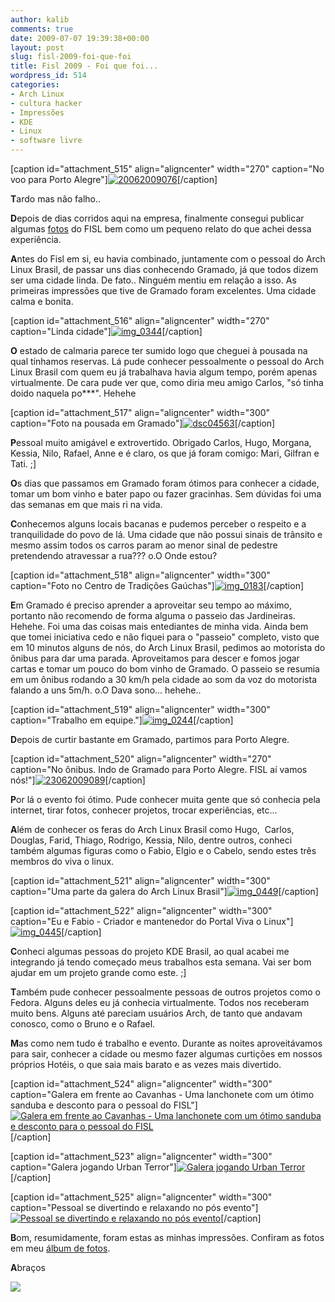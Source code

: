 ```yaml
---
author: kalib
comments: true
date: 2009-07-07 19:39:38+00:00
layout: post
slug: fisl-2009-foi-que-foi
title: Fisl 2009 - Foi que foi...
wordpress_id: 514
categories:
- Arch Linux
- cultura hacker
- Impressões
- KDE
- Linux
- software livre
---
```


[caption id="attachment_515" align="aligncenter" width="270" caption="No voo para Porto Alegre"][![20062009076](http://marcelocavalcante.net/portal/wp-content/uploads/2009/07/20062009076-300x225.jpg)](http://marcelocavalcante.net/portal/wp-content/uploads/2009/07/20062009076.jpg)[/caption]




**T**ardo mas não falho..

**D**epois de dias corridos aqui na empresa, finalmente consegui publicar algumas [fotos](http://marcelocavalcante.net/portal/fotos/) do FISL bem como um pequeno relato do que achei dessa experiência.

**A**ntes do Fisl em si, eu havia combinado, juntamente com o pessoal do Arch Linux Brasil, de passar uns dias conhecendo Gramado, já que todos dizem ser uma cidade linda. De fato.. Ninguém mentiu em relação a isso. As primeiras impressões que tive de Gramado foram excelentes. Uma cidade calma e bonita.

[caption id="attachment_516" align="aligncenter" width="270" caption="Linda cidade"][![img_0344](http://marcelocavalcante.net/portal/wp-content/uploads/2009/07/img_0344-300x225.jpg)](http://marcelocavalcante.net/portal/wp-content/uploads/2009/07/img_0344.jpg)[/caption]

**O** estado de calmaria parece ter sumido logo que cheguei à pousada na qual tínhamos reservas. Lá pude conhecer pessoalmente o pessoal do Arch Linux Brasil com quem eu já trabalhava havia algum tempo, porém apenas virtualmente. De cara pude ver que, como diria meu amigo Carlos, "só tinha doido naquela po***". Hehehe

[caption id="attachment_517" align="aligncenter" width="300" caption="Foto na pousada em Gramado"][![dsc04563](http://marcelocavalcante.net/portal/wp-content/uploads/2009/07/dsc04563-300x225.jpg)](http://marcelocavalcante.net/portal/wp-content/uploads/2009/07/dsc04563.jpg)[/caption]

**P**essoal muito amigável e extrovertido. Obrigado Carlos, Hugo, Morgana, Kessia, Nilo, Rafael, Anne e é claro, os que já foram comigo: Mari, Gilfran e Tati. ;]

**O**s dias que passamos em Gramado foram ótimos para conhecer a cidade, tomar um bom vinho e bater papo ou fazer gracinhas. Sem dúvidas foi uma das semanas em que mais ri na vida.

**C**onhecemos alguns locais bacanas e pudemos perceber o respeito e a tranquilidade do povo de lá. Uma cidade que não possui sinais de trânsito e mesmo assim todos os carros param ao menor sinal de pedestre pretendendo atravessar a rua??? o.O Onde estou?

[caption id="attachment_518" align="aligncenter" width="300" caption="Foto no Centro de Tradições Gaúchas"][![img_0183](http://marcelocavalcante.net/portal/wp-content/uploads/2009/07/img_0183-300x225.jpg)](http://marcelocavalcante.net/portal/wp-content/uploads/2009/07/img_0183.jpg)[/caption]

**E**m Gramado é preciso aprender a aproveitar seu tempo ao máximo, portanto não recomendo de forma alguma o passeio das Jardineiras. Hehehe. Foi uma das coisas mais entediantes de minha vida. Ainda bem que tomei iniciativa cedo e não fiquei para o "passeio" completo, visto que em 10 minutos alguns de nós, do Arch Linux Brasil, pedimos ao motorista do ônibus para dar uma parada. Aproveitamos para descer e fomos jogar cartas e tomar um pouco do bom vinho de Gramado. O passeio se resumia em um ônibus rodando a 30 km/h pela cidade ao som da voz do motorista falando a uns 5m/h. o.O Dava sono... hehehe..

[caption id="attachment_519" align="aligncenter" width="300" caption="Trabalho em equipe."][![img_0244](http://marcelocavalcante.net/portal/wp-content/uploads/2009/07/img_0244-300x225.jpg)](http://marcelocavalcante.net/portal/wp-content/uploads/2009/07/img_0244.jpg)[/caption]

**D**epois de curtir bastante em Gramado, partimos para Porto Alegre.

[caption id="attachment_520" align="aligncenter" width="270" caption="No ônibus. Indo de Gramado para Porto Alegre. FISL aí vamos nós!"][![23062009089](http://marcelocavalcante.net/portal/wp-content/uploads/2009/07/23062009089-300x225.jpg)](http://marcelocavalcante.net/portal/wp-content/uploads/2009/07/23062009089.jpg)[/caption]

**P**or lá o evento foi ótimo. Pude conhecer muita gente que só conhecia pela internet, tirar fotos, conhecer projetos, trocar experiências, etc...

**A**lém de conhecer os feras do Arch Linux Brasil como Hugo,  Carlos, Douglas, Farid, Thiago, Rodrigo, Kessia, Nilo, dentre outros, conheci também algumas figuras como o Fabio, Elgio e o Cabelo, sendo estes três membros do viva o linux.

[caption id="attachment_521" align="aligncenter" width="300" caption="Uma parte da galera do Arch Linux Brasil"][![img_0449](http://marcelocavalcante.net/portal/wp-content/uploads/2009/07/img_0449-300x225.jpg)](http://marcelocavalcante.net/portal/wp-content/uploads/2009/07/img_0449.jpg)[/caption]

[caption id="attachment_522" align="aligncenter" width="300" caption="Eu e Fabio - Criador e mantenedor do Portal Viva o Linux"][![img_0445](http://marcelocavalcante.net/portal/wp-content/uploads/2009/07/img_0445-300x225.jpg)](http://marcelocavalcante.net/portal/wp-content/uploads/2009/07/img_0445.jpg)[/caption]

**C**onheci algumas pessoas do projeto KDE Brasil, ao qual acabei me integrando já tendo começado meus trabalhos esta semana. Vai ser bom ajudar em um projeto grande como este. ;]

**T**ambém pude conhecer pessoalmente pessoas de outros projetos como o Fedora. Alguns deles eu já conhecia virtualmente. Todos nos receberam muito bens. Alguns até pareciam usuários Arch, de tanto que andavam conosco, como o Bruno e o Rafael.

**M**as como nem tudo é trabalho e evento. Durante as noites aproveitávamos para sair, conhecer a cidade ou mesmo fazer algumas curtições em nossos próprios Hotéis, o que saia mais barato e as vezes mais divertido.





[caption id="attachment_524" align="aligncenter" width="300" caption="Galera em frente ao Cavanhas - Uma lanchonete com um ótimo sanduba e desconto para o pessoal do FISL"][![Galera em frente ao Cavanhas - Uma lanchonete com um ótimo sanduba e desconto para o pessoal do FISL](http://marcelocavalcante.net/portal/wp-content/uploads/2009/07/img_0414-300x225.jpg)](http://marcelocavalcante.net/portal/wp-content/uploads/2009/07/img_0414.jpg)[/caption]





[caption id="attachment_523" align="aligncenter" width="300" caption="Galera jogando Urban Terror"][![Galera jogando Urban Terror](http://marcelocavalcante.net/portal/wp-content/uploads/2009/07/dsc00709-300x225.jpg)](http://marcelocavalcante.net/portal/wp-content/uploads/2009/07/dsc00709.jpg)[/caption]

[caption id="attachment_525" align="aligncenter" width="300" caption="Pessoal se divertindo e relaxando no pós evento"][![Pessoal se divertindo e relaxando no pós evento](http://marcelocavalcante.net/portal/wp-content/uploads/2009/07/img_0422-300x225.jpg)](http://marcelocavalcante.net/portal/wp-content/uploads/2009/07/img_0422.jpg)[/caption]

**B**om, resumidamente, foram estas as minhas impressões. Confiram as fotos em meu [álbum de fotos](http://marcelocavalcante.net/portal/fotos/).

**A**braços


![](http://www.marcelocavalcante.net/portal/imgs/userbar.gif)




